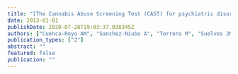 ```yaml
---
title: "[The Cannabis Abuse Screening Test (CAST) for psychiatric disorders diagnosis in young cannabis users]."
date: 2013-01-01
publishDate: 2020-07-28T19:03:37.038345Z
authors: ["Cuenca-Royo AM", "Sanchez-Niubo A", "Torrens M", "Suelves JM", "Domingo-Salvany A"]
publication_types: ["2"]
abstract: ""
featured: false
publication: ""
---
```


